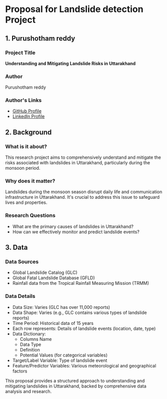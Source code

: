 # Proposal for Landslide detection Project

## 1. Purushotham reddy

### Project Title
**Understanding and Mitigating Landslide Risks in Uttarakhand**

### Author
Purushotham reddy

### Author's Links
- [GitHub Profile](https://www.linkedin.com/in/purushotham-reddy-654774159)
- [LinkedIn Profile](https://www.linkedin.com/in/purushotham-reddy-654774159)


## 2. Background

### What is it about?
This research project aims to comprehensively understand and mitigate the risks associated with landslides in Uttarakhand, particularly during the monsoon period.

### Why does it matter?
Landslides during the monsoon season disrupt daily life and communication infrastructure in Uttarakhand. It's crucial to address this issue to safeguard lives and properties.

### Research Questions
- What are the primary causes of landslides in Uttarakhand?
- How can we effectively monitor and predict landslide events?

## 3. Data

### Data Sources
- Global Landslide Catalog (GLC)
- Global Fatal Landslide Database (GFLD)
- Rainfall data from the Tropical Rainfall Measuring Mission (TRMM)

### Data Details
- Data Size: Varies (GLC has over 11,000 reports)
- Data Shape: Varies (e.g., GLC contains various types of landslide reports)
- Time Period: Historical data of 15 years
- Each row represents: Details of landslide events (location, date, type)
- Data Dictionary:
  - Columns Name
  - Data Type
  - Definition
  - Potential Values (for categorical variables)
- Target/Label Variable: Type of landslide event
- Feature/Predictor Variables: Various meteorological and geographical factors

This proposal provides a structured approach to understanding and mitigating landslides in Uttarakhand, backed by comprehensive data analysis and research.
